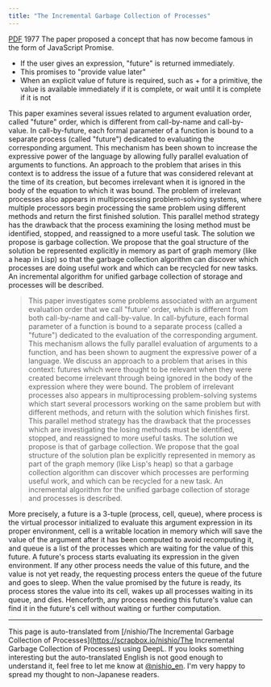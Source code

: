```yaml
---
title: "The Incremental Garbage Collection of Processes"
---
```


[PDF](https://citeseerx.ist.psu.edu/document?repid=rep1&type=pdf&doi=0236335b815ef41e86f0fe41e53a2acc1d4742f6) 1977
The paper proposed a concept that has now become famous in the form of JavaScript Promise.
- If the user gives an expression, "future" is returned immediately.
- This promises to "provide value later"
- When an explicit value of future is required, such as + for a primitive, the value is available immediately if it is complete, or wait until it is complete if it is not





This paper examines several issues related to argument evaluation order, called "future" order, which is different from call-by-name and call-by-value.
In call-by-future, each formal parameter of a function is bound to a separate process (called "future") dedicated to evaluating the corresponding argument.
This mechanism has been shown to increase the expressive power of the language by allowing fully parallel evaluation of arguments to functions.
An approach to the problem that arises in this context is to address the issue of a future that was considered relevant at the time of its creation, but becomes irrelevant when it is ignored in the body of the equation to which it was bound. The problem of irrelevant processes also appears in multiprocessing problem-solving systems, where multiple processors begin processing the same problem using different methods and return the first finished solution. This parallel method strategy has the drawback that the process examining the losing method must be identified, stopped, and reassigned to a more useful task.
The solution we propose is garbage collection. We propose that the goal structure of the solution be represented explicitly in memory as part of graph memory (like a heap in Lisp) so that the garbage collection algorithm can discover which processes are doing useful work and which can be recycled for new tasks.
An incremental algorithm for unified garbage collection of storage and processes will be described.

> This paper investigates some problems associated with an argument evaluation order that we call "future' order, which is different from both call-by-name and call-by-value. In call-byfuture, each formal parameter of a function is bound to a separate process (called a "future") dedicated to the evaluation of the corresponding argument. This mechanism allows the fully parallel evaluation of arguments to a function, and has been shown to augment the expressive power of a language.
>  We discuss an approach to a problem that arises in this context: futures which were thought to be relevant when they were created become irrelevant through being ignored in the body of the expression where they were bound. The problem of irrelevant processes also appears in multiprocessing problem-solving systems which start several processors working on the same problem but with different methods, and return with the solution which finishes first. This parallel method strategy has the drawback that the processes which are investigating the losing methods must be identified, stopped, and reassigned to more useful tasks.
>  The solution we propose is that of garbage collection. We propose that the goal structure of the solution plan be explicitly represented in memory as part of the graph memory (like Lisp's heap) so that a garbage collection algorithm can discover which processes are performing useful work, and which can be recycled for a new task.
>  An incremental algorithm for the unified garbage collection of storage and processes is described.
>


More precisely, a future is a 3-tuple (process, cell, queue), where process is the virtual processor initialized to evaluate this argument expression in its proper environment, cell is a writable location in memory which will save the value of the argument after it has been computed to avoid recomputing it, and queue is a list of the processes which are waiting for the value of this future. A future's process starts evaluating its expression in the given environment. If any other process needs the value of this future, and the value is not yet ready, the requesting process enters the queue of the future and goes to sleep. When the value promised by the future is ready, its process stores the value into its cell, wakes up all processes waiting in its queue, and dies.
Henceforth, any process needing this future's value can find it in the future's cell without waiting or further computation.

---
This page is auto-translated from [/nishio/The Incremental Garbage Collection of Processes](https://scrapbox.io/nishio/The Incremental Garbage Collection of Processes) using DeepL. If you looks something interesting but the auto-translated English is not good enough to understand it, feel free to let me know at [@nishio_en](https://twitter.com/nishio_en). I'm very happy to spread my thought to non-Japanese readers.